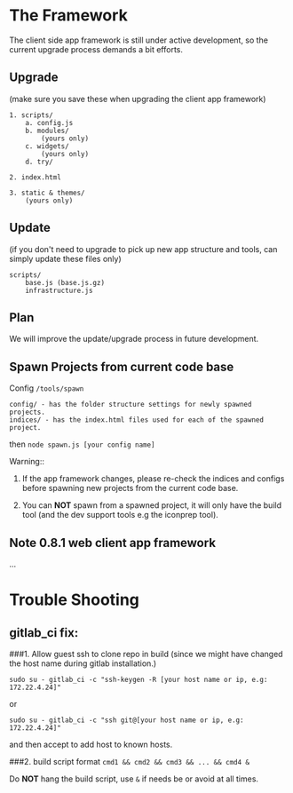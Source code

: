 The Framework
===
The client side app framework is still under active development, so the current upgrade process demands a bit efforts.

Upgrade
---
(make sure you save these when upgrading the client app framework)
```
1. scripts/
    a. config.js
	b. modules/
		(yours only)
	c. widgets/
		(yours only)
	d. try/

2. index.html

3. static & themes/
	(yours only)
```

Update 
---
(if you don't need to upgrade to pick up new app structure and tools, can simply update these files only)
```
scripts/
	base.js (base.js.gz)
	infrastructure.js
```

Plan
---
We will improve the update/upgrade process in future development.


Spawn Projects from current code base
---
Config `/tools/spawn`
```
config/ - has the folder structure settings for newly spawned projects.
indices/ - has the index.html files used for each of the spawned project.
```
then `node spawn.js [your config name]`

Warning::

1. If the app framework changes, please re-check the indices and configs before spawning new projects from the current code base.

2. You can **NOT** spawn from a spawned project, it will only have the build tool (and the dev support tools e.g the iconprep tool).


Note 0.8.1 web client app framework 
---
...


Trouble Shooting
===

gitlab_ci fix: 
--------------
###1. Allow guest ssh to clone repo in build
(since we might have changed the host name during gitlab installation.)

`sudo su - gitlab_ci -c "ssh-keygen -R [your host name or ip, e.g: 172.22.4.24]"`

or

`sudo su - gitlab_ci -c "ssh git@[your host name or ip, e.g: 172.22.4.24]"`

and then accept to add host to known hosts.

###2. build script format
`cmd1 && cmd2 && cmd3 && ... && cmd4 &`

Do **NOT** hang the build script, use `&` if needs be or avoid at all times.